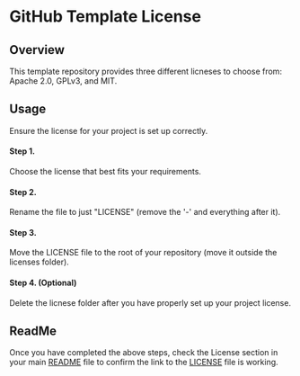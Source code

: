 # GitHub Template License

## Overview

This template repository provides three different licneses to choose from: Apache 2.0, GPLv3, and MIT.

## Usage

Ensure the license for your project is set up correctly.

#### Step 1.

Choose the license that best fits your requirements.

#### Step 2.

Rename the file to just "LICENSE" (remove the '-' and everything after it).

#### Step 3.

Move the LICENSE file to the root of your repository (move it outside the licenses folder).

#### Step 4. (Optional)

Delete the licnese folder after you have properly set up your project license.

## ReadMe

Once you have completed the above steps, check the License section in your main [README](/README.md#license) file to confirm the link to the [LICENSE](/LICENSE) file is working.
